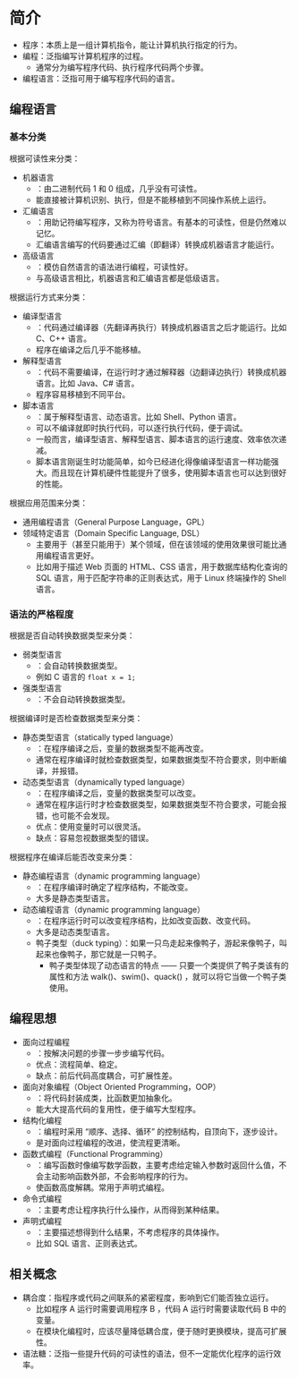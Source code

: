 # 简介

- 程序：本质上是一组计算机指令，能让计算机执行指定的行为。
- 编程：泛指编写计算机程序的过程。
  - 通常分为编写程序代码、执行程序代码两个步骤。
- 编程语言：泛指可用于编写程序代码的语言。

## 编程语言

### 基本分类

根据可读性来分类：
- 机器语言
  - ：由二进制代码 1 和 0 组成，几乎没有可读性。
  - 能直接被计算机识别、执行，但是不能移植到不同操作系统上运行。
- 汇编语言
  - ：用助记符编写程序，又称为符号语言。有基本的可读性，但是仍然难以记忆。
  - 汇编语言编写的代码要通过汇编（即翻译）转换成机器语言才能运行。
- 高级语言
  - ：模仿自然语言的语法进行编程，可读性好。
  - 与高级语言相比，机器语言和汇编语言都是低级语言。

根据运行方式来分类：
- 编译型语言
  - ：代码通过编译器（先翻译再执行）转换成机器语言之后才能运行。比如 C、C++ 语言。
  - 程序在编译之后几乎不能移植。
- 解释型语言
  - ：代码不需要编译，在运行时才通过解释器（边翻译边执行）转换成机器语言。比如 Java、C# 语言。
  - 程序容易移植到不同平台。
- 脚本语言
  - ：属于解释型语言、动态语言。比如 Shell、Python 语言。
  - 可以不编译就即时执行代码，可以逐行执行代码，便于调试。
  - 一般而言，编译型语言、解释型语言、脚本语言的运行速度、效率依次递减。
  - 脚本语言刚诞生时功能简单，如今已经进化得像编译型语言一样功能强大。而且现在计算机硬件性能提升了很多，使用脚本语言也可以达到很好的性能。

根据应用范围来分类：
- 通用编程语言（General Purpose Language，GPL）
- 领域特定语言（Domain Specific Language, DSL）
  - 主要用于（甚至只能用于）某个领域，但在该领域的使用效果很可能比通用编程语言更好。
  - 比如用于描述 Web 页面的 HTML、CSS 语言，用于数据库结构化查询的 SQL 语言，用于匹配字符串的正则表达式，用于 Linux 终端操作的 Shell 语言。

### 语法的严格程度

根据是否自动转换数据类型来分类：
- 弱类型语言
  - ：会自动转换数据类型。
  - 例如 C 语言的 `float x = 1;`
- 强类型语言
  - ：不会自动转换数据类型。

根据编译时是否检查数据类型来分类：
- 静态类型语言（statically typed language）
  - ：在程序编译之后，变量的数据类型不能再改变。
  - 通常在程序编译时就检查数据类型，如果数据类型不符合要求，则中断编译，并报错。
- 动态类型语言（dynamically typed language）
  - ：在程序编译之后，变量的数据类型可以改变。
  - 通常在程序运行时才检查数据类型，如果数据类型不符合要求，可能会报错，也可能不会发现。
  - 优点：使用变量时可以很灵活。
  - 缺点：容易忽视数据类型的错误。

根据程序在编译后能否改变来分类：
- 静态编程语言（dynamic programming language）
  - ：在程序编译时确定了程序结构，不能改变。
  - 大多是静态类型语言。
- 动态编程语言（dynamic programming language）
  - ：在程序运行时可以改变程序结构，比如改变函数、改变代码。
  - 大多是动态类型语言。
  - 鸭子类型（duck typing）：如果一只鸟走起来像鸭子，游起来像鸭子，叫起来也像鸭子，那它就是一只鸭子。
    - 鸭子类型体现了动态语言的特点 —— 只要一个类提供了鸭子类该有的属性和方法 walk()、swim()、quack() ，就可以将它当做一个鸭子类使用。

## 编程思想

- 面向过程编程
  - ：按解决问题的步骤一步步编写代码。
  - 优点：流程简单、稳定。
  - 缺点：前后代码高度耦合，可扩展性差。
- 面向对象编程（Object Oriented Programming，OOP）
  - ：将代码封装成类，比函数更加抽象化。
  - 能大大提高代码的复用性，便于编写大型程序。
- 结构化编程
  - ：编程时采用 “顺序、选择、循环” 的控制结构，自顶向下，逐步设计。
  - 是对面向过程编程的改进，使流程更清晰。
- 函数式编程（Functional Programming）
  - ：编写函数时像编写数学函数，主要考虑给定输入参数时返回什么值，不会主动影响函数外部，不会影响程序的行为。
  - 使函数高度解耦。常用于声明式编程。
- 命令式编程
  - ：主要考虑让程序执行什么操作，从而得到某种结果。
- 声明式编程
  - ：主要描述想得到什么结果，不考虑程序的具体操作。
  - 比如 SQL 语言、正则表达式。

## 相关概念

- 耦合度：指程序或代码之间联系的紧密程度，影响到它们能否独立运行。
  - 比如程序 A 运行时需要调用程序 B ，代码 A 运行时需要读取代码 B 中的变量。
  - 在模块化编程时，应该尽量降低耦合度，便于随时更换模块，提高可扩展性。
- 语法糖：泛指一些提升代码的可读性的语法，但不一定能优化程序的运行效率。
